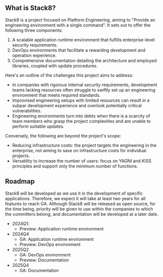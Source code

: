 ## What is Stack8?

Stack8 is a project focused on Platform Engineering, aiming to "Provide an engineering environment with a single command". It sets out to offer the following three components:

1. A scalable application runtime environment that fulfills enterprise-level security requirements.
2. DevOps environments that facilitate a rewarding development and operation experience.
3. Comprehensive documentation detailing the architecture and employed libraries, coupled with update procedures.

Here's an outline of the challenges this project aims to address:

- In companies with rigorous internal security requirements, development teams lacking resources often struggle to swiftly set up an engineering environment that meets required standards.
- Improvised engineering setups with limited resources can result in a subpar development experience and overlook potentially critical vulnerabilities.
- Engineering environments turn into debts when there is a scarcity of team members who grasp the project complexities and are unable to perform suitable updates.

Conversely, the following are beyond the project's scope:

- Reducing infrastructure costs: the project targets the engineering in the enterprise, not aiming to save on infrastructure costs for individual projects.
- Versatility to increase the number of users: focus on YAGNI and KISS principles and support only the minimum number of functions.

## Roadmap

Stack8 will be developed as we use it in the development of specific applications. Therefore, we expect it will take at least two years for all features to reach GA. Although Stack8 will be released as open source, for the time being, priority will be given to use within the companies to which the committers belong, and documentation will be developed at a later date.

- 2024Q1:
    - Preview: Application runtime environment
- 2024Q4
    - GA: Application runtime environment
    - Preview: DevOps environment
- 2025Q2
    - GA: DevOps environment
    - Preview: Documentation
- 2025Q4 
    - GA: Documentation
